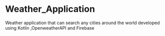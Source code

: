 # Weather_Application
Weather application that can search any cities around the world developed using  Kotlin ,OpenweatherAPI and Firebase 
